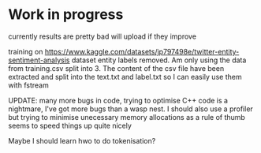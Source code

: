 # Work in progress

currently results are pretty bad will upload if they improve

training on https://www.kaggle.com/datasets/jp797498e/twitter-entity-sentiment-analysis dataset
entity labels removed. Am only using the data from training.csv split into 3.
The content of the csv file have been extracted and split into the text.txt and label.txt so I can easily use them with fstream



UPDATE: many more bugs in code, trying to optimise C++ code is a nightmare, I've got more bugs than a wasp nest. I should also use a profiler but trying to minimise unecessary memory allocations as a rule of thumb seems to speed things up quite nicely

Maybe I should learn hwo to do tokenisation?
